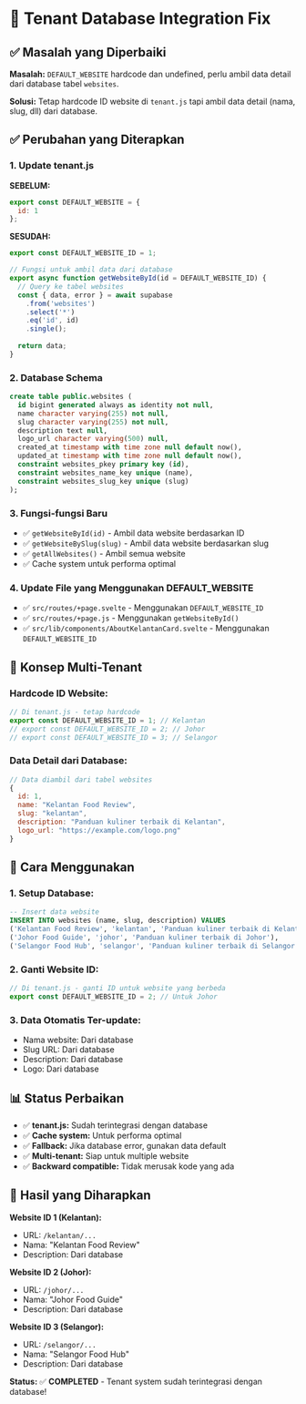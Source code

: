 # 🔧 Tenant Database Integration Fix

## ✅ Masalah yang Diperbaiki

**Masalah:** `DEFAULT_WEBSITE` hardcode dan undefined, perlu ambil data detail dari database tabel `websites`.

**Solusi:** Tetap hardcode ID website di `tenant.js` tapi ambil data detail (nama, slug, dll) dari database.

## ✅ Perubahan yang Diterapkan

### **1. Update tenant.js**

**SEBELUM:**
```javascript
export const DEFAULT_WEBSITE = {
  id: 1
};
```

**SESUDAH:**
```javascript
export const DEFAULT_WEBSITE_ID = 1;

// Fungsi untuk ambil data dari database
export async function getWebsiteById(id = DEFAULT_WEBSITE_ID) {
  // Query ke tabel websites
  const { data, error } = await supabase
    .from('websites')
    .select('*')
    .eq('id', id)
    .single();
  
  return data;
}
```

### **2. Database Schema**

```sql
create table public.websites (
  id bigint generated always as identity not null,
  name character varying(255) not null,
  slug character varying(255) not null,
  description text null,
  logo_url character varying(500) null,
  created_at timestamp with time zone null default now(),
  updated_at timestamp with time zone null default now(),
  constraint websites_pkey primary key (id),
  constraint websites_name_key unique (name),
  constraint websites_slug_key unique (slug)
);
```

### **3. Fungsi-fungsi Baru**

- ✅ `getWebsiteById(id)` - Ambil data website berdasarkan ID
- ✅ `getWebsiteBySlug(slug)` - Ambil data website berdasarkan slug
- ✅ `getAllWebsites()` - Ambil semua website
- ✅ Cache system untuk performa optimal

### **4. Update File yang Menggunakan DEFAULT_WEBSITE**

- ✅ `src/routes/+page.svelte` - Menggunakan `DEFAULT_WEBSITE_ID`
- ✅ `src/routes/+page.js` - Menggunakan `getWebsiteById()`
- ✅ `src/lib/components/AboutKelantanCard.svelte` - Menggunakan `DEFAULT_WEBSITE_ID`

## 🎯 Konsep Multi-Tenant

### **Hardcode ID Website:**
```javascript
// Di tenant.js - tetap hardcode
export const DEFAULT_WEBSITE_ID = 1; // Kelantan
// export const DEFAULT_WEBSITE_ID = 2; // Johor
// export const DEFAULT_WEBSITE_ID = 3; // Selangor
```

### **Data Detail dari Database:**
```javascript
// Data diambil dari tabel websites
{
  id: 1,
  name: "Kelantan Food Review",
  slug: "kelantan",
  description: "Panduan kuliner terbaik di Kelantan",
  logo_url: "https://example.com/logo.png"
}
```

## 🚀 Cara Menggunakan

### **1. Setup Database:**
```sql
-- Insert data website
INSERT INTO websites (name, slug, description) VALUES 
('Kelantan Food Review', 'kelantan', 'Panduan kuliner terbaik di Kelantan'),
('Johor Food Guide', 'johor', 'Panduan kuliner terbaik di Johor'),
('Selangor Food Hub', 'selangor', 'Panduan kuliner terbaik di Selangor');
```

### **2. Ganti Website ID:**
```javascript
// Di tenant.js - ganti ID untuk website yang berbeda
export const DEFAULT_WEBSITE_ID = 2; // Untuk Johor
```

### **3. Data Otomatis Ter-update:**
- Nama website: Dari database
- Slug URL: Dari database  
- Description: Dari database
- Logo: Dari database

## 📊 Status Perbaikan

- ✅ **tenant.js:** Sudah terintegrasi dengan database
- ✅ **Cache system:** Untuk performa optimal
- ✅ **Fallback:** Jika database error, gunakan data default
- ✅ **Multi-tenant:** Siap untuk multiple website
- ✅ **Backward compatible:** Tidak merusak kode yang ada

## 🎯 Hasil yang Diharapkan

**Website ID 1 (Kelantan):**
- URL: `/kelantan/...`
- Nama: "Kelantan Food Review"
- Description: Dari database

**Website ID 2 (Johor):**
- URL: `/johor/...`
- Nama: "Johor Food Guide"  
- Description: Dari database

**Website ID 3 (Selangor):**
- URL: `/selangor/...`
- Nama: "Selangor Food Hub"
- Description: Dari database

**Status:** ✅ **COMPLETED** - Tenant system sudah terintegrasi dengan database!
